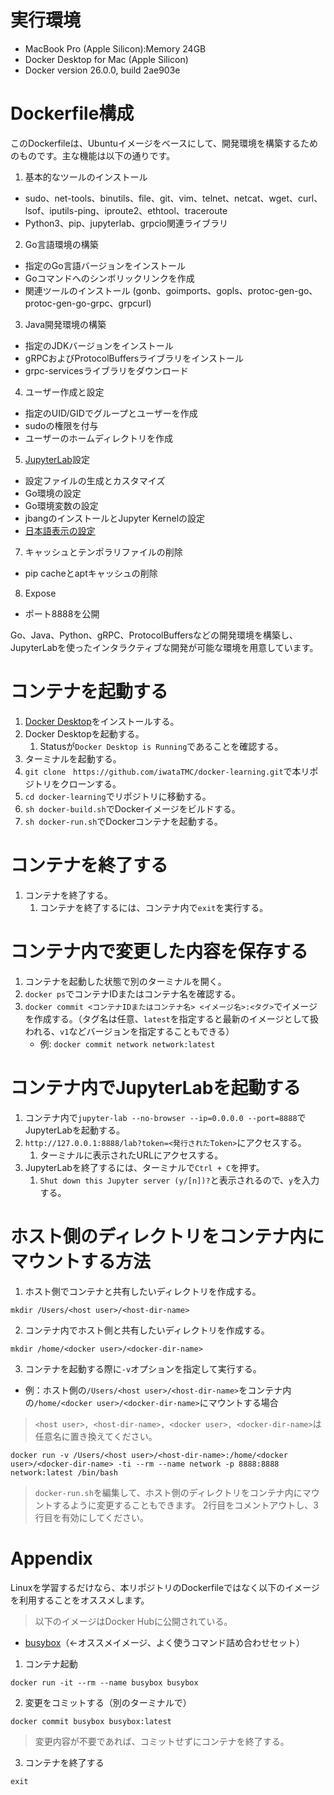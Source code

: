 # 実行環境
- MacBook Pro (Apple Silicon):Memory 24GB
- Docker Desktop for Mac (Apple Silicon)
- Docker version 26.0.0, build 2ae903e

# Dockerfile構成
このDockerfileは、Ubuntuイメージをベースにして、開発環境を構築するためのものです。主な機能は以下の通りです。

1. 基本的なツールのインストール
- sudo、net-tools、binutils、file、git、vim、telnet、netcat、wget、curl、lsof、iputils-ping、iproute2、ethtool、traceroute
- Python3、pip、jupyterlab、grpcio関連ライブラリ
2. Go言語環境の構築
- 指定のGo言語バージョンをインストール
- Goコマンドへのシンボリックリンクを作成
- 関連ツールのインストール (gonb、goimports、gopls、protoc-gen-go、protoc-gen-go-grpc、grpcurl)
3. Java開発環境の構築
- 指定のJDKバージョンをインストール
- gRPCおよびProtocolBuffersライブラリをインストール
- grpc-servicesライブラリをダウンロード
4. ユーザー作成と設定
- 指定のUID/GIDでグループとユーザーを作成
- sudoの権限を付与
- ユーザーのホームディレクトリを作成
5. [JupyterLab](https://jupyter.org/)設定
- 設定ファイルの生成とカスタマイズ
- Go環境の設定
- Go環境変数の設定
- jbangのインストールとJupyter Kernelの設定
- [日本語表示の設定](https://jupyterlab.readthedocs.io/en/stable/user/language.html)
7. キャッシュとテンポラリファイルの削除
- pip cacheとaptキャッシュの削除
8. Expose
- ポート8888を公開

Go、Java、Python、gRPC、ProtocolBuffersなどの開発環境を構築し、JupyterLabを使ったインタラクティブな開発が可能な環境を用意しています。




# コンテナを起動する
1. [Docker Desktop](https://matsuand.github.io/docs.docker.jp.onthefly/desktop/mac/install/)をインストールする。
2. Docker Desktopを起動する。
   1. Statusが`Docker Desktop is Running`であることを確認する。
3. ターミナルを起動する。
4. `git clone　https://github.com/iwataTMC/docker-learning.git`で本リポジトリをクローンする。
5. `cd docker-learning`でリポジトリに移動する。
6. `sh docker-build.sh`でDockerイメージをビルドする。
7. `sh docker-run.sh`でDockerコンテナを起動する。

# コンテナを終了する
1. コンテナを終了する。
   1. コンテナを終了するには、コンテナ内で`exit`を実行する。

# コンテナ内で変更した内容を保存する
1. コンテナを起動した状態で別のターミナルを開く。
2. `docker ps`でコンテナIDまたはコンテナ名を確認する。
3. `docker commit <コンテナIDまたはコンテナ名> <イメージ名>:<タグ>`でイメージを作成する。（タグ名は任意、`latest`を指定すると最新のイメージとして扱われる、`v1`などバージョンを指定することもできる）
   - 例: `docker commit network network:latest`

# コンテナ内でJupyterLabを起動する
1. コンテナ内で`jupyter-lab --no-browser --ip=0.0.0.0 --port=8888`でJupyterLabを起動する。
2. `http://127.0.0.1:8888/lab?token=<発行されたToken>`にアクセスする。
   1. ターミナルに表示されたURLにアクセスする。
3. JupyterLabを終了するには、ターミナルで`Ctrl + C`を押す。
   1. `Shut down this Jupyter server (y/[n])?`と表示されるので、`y`を入力する。


# ホスト側のディレクトリをコンテナ内にマウントする方法
1. ホスト側でコンテナと共有したいディレクトリを作成する。
```
mkdir /Users/<host user>/<host-dir-name>
```
2. コンテナ内でホスト側と共有したいディレクトリを作成する。
```
mkdir /home/<docker user>/<docker-dir-name>
```
3. コンテナを起動する際に`-v`オプションを指定して実行する。
- 例：ホスト側の`/Users/<host user>/<host-dir-name>`をコンテナ内の`/home/<docker user>/<docker-dir-name>`にマウントする場合
> `<host user>, <host-dir-name>, <docker user>, <docker-dir-name>`は任意名に置き換えてください。

```
docker run -v /Users/<host user>/<host-dir-name>:/home/<docker user>/<docker-dir-name> -ti --rm --name network -p 8888:8888 network:latest /bin/bash
```

> `docker-run.sh`を編集して、ホスト側のディレクトリをコンテナ内にマウントするように変更することもできます。
> 2行目をコメントアウトし、3行目を有効にしてください。

# Appendix
Linuxを学習するだけなら、本リポジトリのDockerfileではなく以下のイメージを利用することをオススメします。
> 以下のイメージはDocker Hubに公開されている。
- [busybox](https://hub.docker.com/_/busybox)（←オススメイメージ、よく使うコマンド詰め合わせセット）

1. コンテナ起動
```
docker run -it --rm --name busybox busybox
```
2. 変更をコミットする（別のターミナルで）
```
docker commit busybox busybox:latest
```
> 変更内容が不要であれば、コミットせずにコンテナを終了する。
3. コンテナを終了する
```
exit
```

